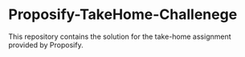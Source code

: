 # Proposify-TakeHome-Challenege
This repository contains the solution for the take-home assignment provided by Proposify.
